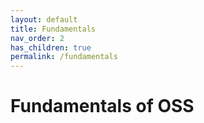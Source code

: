 ```yaml
---
layout: default
title: Fundamentals
nav_order: 2
has_children: true
permalink: /fundamentals
---
```


# Fundamentals of OSS
